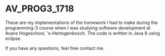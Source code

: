 AV_PROG3_1718
=============

These are my implementations of the homework I had to make during the programming-3 course when I was studying software development at Avans Hogeschool, 's-Hertogenbosch. The code is written in Java 8 using eclipse.

If you have any questions, feel free contact me.
